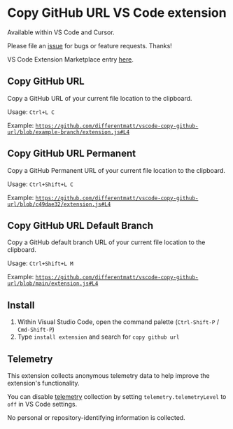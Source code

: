 # Copy GitHub URL VS Code extension

Available within VS Code and Cursor.

Please file an [issue](https://github.com/differentmatt/vscode-copy-github-url/issues) for bugs or feature requests.  Thanks!

VS Code Extension Marketplace entry [here](https://marketplace.visualstudio.com/items?itemName=mattlott.copy-github-url).

## Copy GitHub URL

Copy a GitHub URL of your current file location to the clipboard.

Usage: `Ctrl+L C`

Example: [`https://github.com/differentmatt/vscode-copy-github-url/blob/example-branch/extension.js#L4`](https://github.com/differentmatt/vscode-copy-github-url/blob/example-branch/extension.js#L4)

## Copy GitHub URL Permanent

Copy a GitHub Permanent URL of your current file location to the clipboard.

Usage: `Ctrl+Shift+L C`

Example: [`https://github.com/differentmatt/vscode-copy-github-url/blob/c49dae32/extension.js#L4`](https://github.com/differentmatt/vscode-copy-github-url/blob/c49dae32/extension.js#L4)

## Copy GitHub URL Default Branch

Copy a GitHub default branch URL of your current file location to the clipboard.

Usage: `Ctrl+Shift+L M`

Example: [`https://github.com/differentmatt/vscode-copy-github-url/blob/main/extension.js#L4`](https://github.com/differentmatt/vscode-copy-github-url/blob/main/extension.js#L4)

## Install

1. Within Visual Studio Code, open the command palette (`Ctrl-Shift-P` / `Cmd-Shift-P`)
2. Type `install extension` and search for `copy github url`

## Telemetry

This extension collects anonymous telemetry data to help improve the extension's functionality.

You can disable [telemetry](https://code.visualstudio.com/docs/getstarted/telemetry) collection by setting `telemetry.telemetryLevel` to `off` in VS Code settings.

No personal or repository-identifying information is collected.
